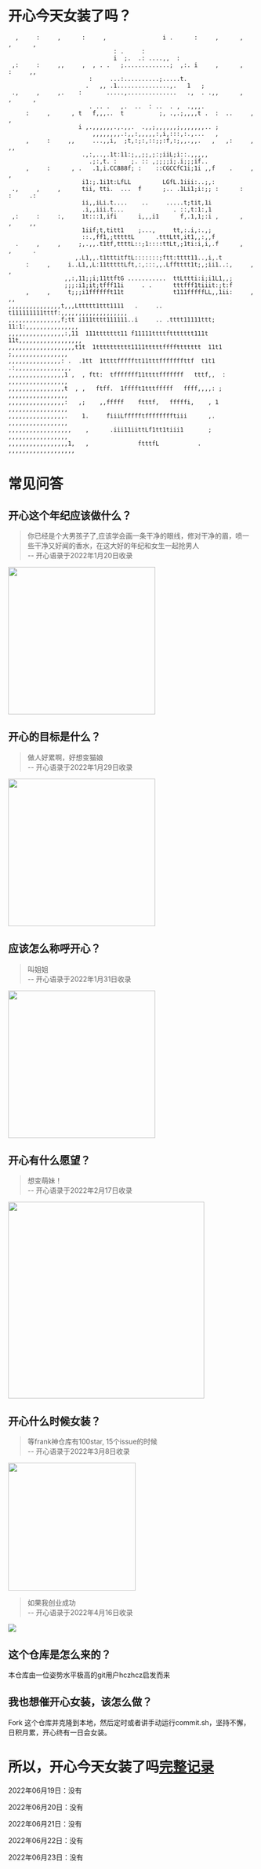 # 开心今天女装了吗？
```                                                      
  ,     :     ,      :     ,                i .      :     ,      ,     ,      ,
                              : .     :                                         
                              i  ;.  .: ....,,  :                               
 ,:     :     ,,     ,  , . .   ;.............;  ,:. i     ,      ,     :     ,,
                       :     ...:..........;.....t.                             
                      .   ,, .1...............,.   1   ;                        
 .,     ,     ,.    :       .....,..............   .,  . .,,      ,     ,      ,
                       . .. .   ,.  ..  : ..  . ,  .,,,.                        
     :     ,      , t   f,,,..  t          ;, .,.;,,,,t .  :  ..     ,     ,    
                    i ,.,,,,,,.,.,,.  .,,;,,,,,,;,,,,,,,.. ;                    
                        ,,,,,,,,.:,,:,,,,,:,i,:::,:.,...   ,                    
     ,     :     ,,     ...,,i,  ;t,:;:,::;;:f,:;,,.,,.   ,   ,:     ,     ,,   
                     .,:,..,.1t:11:;,,;;,;:;iiL;i::.,,,,,                       
                       .;:,t. :    ;. :: ,;;;;i;.i;;;if..                       
     ,     :      , .   .1,i.CC888f; :    ::CGCCfC1i;1i ,,f    .     ,     ,    
                     i1:;.1i1t:LfLL         LGfL.1iii:..;,:                     
 .,     ,     ,      tii, tti.  ...  f      ;.. .1Li1;i:;; :      :     :     .:
                     ii,,iLi.t....    ..     .....t;tit,1i                      
                     .i,,iii.t...              . ::,t:1:,1                      
 ,:     :     :,     1t:::1,ifi      i,,,i1      f,.1,1;:i ,      ,     ,     ,,
                     1iif;t,titt1    ;...,     tt,:.i,:.,;                      
                     ::.,ff1,;tttttL      .tttLtt,it1,,:,,f                     
  .     ,     ,     ;,.,,.t1tf,ttttL::;1::::ttLt,;1ti:i,i,.f      ,     ,      .
                   ,.L1,,.t1tttitftL:::::::;ftt:tttt11..,i,.t                   
     :     ,     i..L1,,L:11tttttLft,:,:::,,.Lfftttt1t;,;ii1..:,     ,     ,    
                ,,:,11;;i;11ttftG ...........  ttLttti:i;i1L1,,;                
                ;;;:i1;it;tfff11i     . .      tttfff1tiiit:;t:f                
     ,     ,     t;;;i1fffffft11t              t111fffffLL,,1ii:     ,     ,,   
,,,,,,,,,,,,,,,t,,,Lttttt1ttt1111   .     ..  t111111111tttf:,,,,,,,,,,,,,,,,,,,
,,,,,,,,,,,,,,,f;tt i111tttt111111..i     .. .tttt11111ttt; 11:1:,,,,,,,,,,,,,,,
,,,,,,,,,,,,,,,,:,11  111ttttttt11 f11111ttttfttttttt111t  11t,,,,,,,,,,,,,,,,,,
,,,,,,,,,,,,,,,,,,,t1t  1tttttttttt1111tttttffffttttttt  11t1  ;,,,,,,,,,,,,,,,,
,,,,,,,,,,,,,,,: .  .1tt  1ttttffffftt11tttfffffffttf  t1t1   .:,,,,,,,,,,,,,,,,
,,,,,,,,,,,,,,,,1 ,  , ftt:  tfffffff11ttttfffffff   tttf,,  : ,,,,,,,,,,,,,,,,,
,,,,,,,,,,,,,,,,t  , ,   ftff.  1fffft1tttfffff   ffff,,,,: ;  ,,,,,,,,,,,,,,,,,
,,,,,,,,,,,,,,,,:   ,;    ,,fffff    ftttf,   fffffi,    , 1   ,,,,,,,,,,,,,,,,,
,,,,,,,,,,,,,,,,.    1.     fiiiLffffftfffffffftiii      ,.    ,,,,,,,,,,,,,,,,,
,,,,,,,,,,,,,,,,,,    ,      .iii11iittLf1tt1tiii1       ;     ,,,,,,,,,,,,,,,,,
,,,,,,,,,,,,,,,,,1,   ,              ftttfL           .      ,,,,,,,,,,,,,,,,,,,
```
# 常见问答
## 开心这个年纪应该做什么？
>你已经是个大男孩子了,应该学会画一条干净的眼线，修对干净的眉，喷一些干净又好闻的香水，在这大好的年纪和女生一起抢男人  
>-- 开心语录于2022年1月20日收录

<img src="images/steal_boyfriend.jpg" width="300px" />

## 开心的目标是什么？
>做人好累啊，好想变猫娘  
>-- 开心语录于2022年1月29日收录

<img src="images/become_a_catgirl.jpg" width="300px" />

## 应该怎么称呼开心？
>叫姐姐  
>-- 开心语录于2022年1月31日收录

<img src="images/call_me_sister.jpg" width="300px" />

## 开心有什么愿望？
>想变萌妹！  
>-- 开心语录于2022年2月17日收录

<img src="images/become_a_cute_girl.jpg" width="400px" />

## 开心什么时候女装？
>等frank神仓库有100star, 15个issue的时候  
>-- 开心语录于2022年3月8日收录

<img src="images/when.jpg" width="260px" />

>如果我创业成功  
>-- 开心语录于2022年4月16日收录

![](images/when2.jpg)

## 这个仓库是怎么来的？
本仓库由一位姿势水平极高的git用户hczhcz启发而来

## 我也想催开心女装，该怎么做？
Fork 这个仓库并克隆到本地，然后定时或者讲手动运行commit.sh，坚持不懈，日积月累，开心终有一日会女装。  


# 所以，开心今天女装了吗[完整记录](./data.md)

2022年06月19日：没有

2022年06月20日：没有

2022年06月21日：没有

2022年06月22日：没有

2022年06月23日：没有

